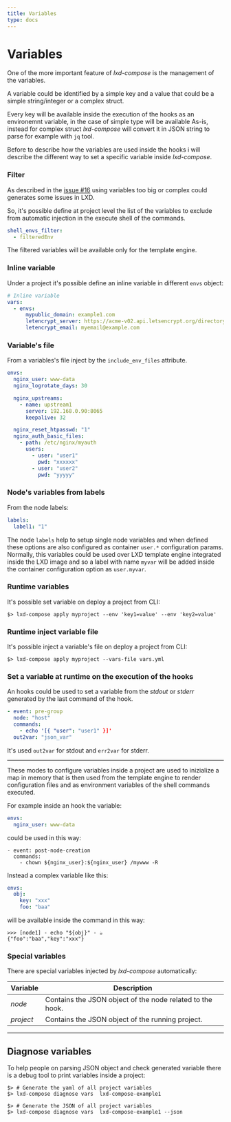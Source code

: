 ```yaml
---
title: Variables
type: docs
---
```


# Variables

One of the more important feature of *lxd-compose* is the management of the
variables.

A variable could be identified by a simple key and a value that could be
a simple string/integer or a complex struct.

Every key will be available inside the execution of the hooks as an environemnt
variable, in the case of simple type will be available As-is, instead for
complex struct *lxd-compose* will convert it in JSON string to parse for
example with `jq` tool.

Before to describe how the variables are used inside the hooks i will describe
the different way to set a specific variable inside *lxd-compose*.


### Filter

As described in the [issue #16](https://github.com/MottainaiCI/lxd-compose/issues/16)
using variables too big or complex could generates some issues in LXD.

So, it's possible define at project level the list of the variables to exclude
from automatic injection in the execute shell of the commands.

```yaml
shell_envs_filter:
  - filteredEnv
```

The filtered variables will be available only for the template engine.


### Inline variable

Under a project it's possible define an inline variable in different `envs` object:

```yaml
# Inline variable
vars:
  - envs:
      mypublic_domain: example1.com
      letencrypt_server: https://acme-v02.api.letsencrypt.org/directory
      letencrypt_email: myemail@example.com
```

### Variable's file

From a variables's file inject by the `include_env_files` attribute.

```yaml
envs:
  nginx_user: www-data
  nginx_logrotate_days: 30

  nginx_upstreams:
    - name: upstream1
      server: 192.168.0.90:8065
      keepalive: 32

  nginx_reset_htpasswd: "1"
  nginx_auth_basic_files:
    - path: /etc/nginx/myauth
      users:
        - user: "user1"
          pwd: "xxxxxx"
        - user: "user2"
          pwd: "yyyyy"
```

### Node's variables from labels

From the node labels:

```yaml
labels:
  label1: "1"
```

The node `labels` help to setup single node variables and when defined these options are
also configured as container `user.*` configuration params.
Normally, this variables could be used over LXD template engine integrated inside the LXD image
and so a label with name `myvar` will be added inside the container configuration option as
`user.myvar`.


### Runtime variables

It's possible set variable on deploy a project from CLI:

```shell
$> lxd-compose apply myproject --env 'key1=value' --env 'key2=value'
```

### Runtime inject variable file

It's possible inject a variable's file on deploy a project from CLI:

```shell
$> lxd-compose apply myproject --vars-file vars.yml
```

### Set a variable at runtime on the execution of the hooks

An hooks could be used to set a variable from the *stdout* or *stderr*
generated by the last command of the hook.

```yaml
- event: pre-group
  node: "host"
  commands:
    - echo '[{ "user": "user1" }]'
  out2var: "json_var"
```

It's used `out2var` for stdout and `err2var` for stderr. 

***

These modes to configure variables inside a project are used to inizialize
a map in memory that is then used from the template engine to render
configuration files and as environment variables of the shell commands
executed.

For example inside an hook the variable:

```yaml
envs:
  nginx_user: www-data
```

could be used in this way:

```
- event: post-node-creation
  commands:
    - chown ${nginx_user}:${nginx_user} /mywww -R
```

Instead a complex variable like this:

```yaml
envs:
  obj:
    key: "xxx"
    foo: "baa"
```

will be available inside the command in this way:

```
>>> [node1] - echo "${obj}" - ☕
{"foo":"baa","key":"xxx"}
```

### Special variables

There are special variables injected by *lxd-compose* automatically:

| Variable | Description |
| -------- | ----------- |
| *node*   | Contains the JSON object of the node related to the hook. |
| *project* | Contains the JSON object of the running project. |

***

## Diagnose variables

To help people on parsing JSON object and check generated variable there
is a debug tool to print variables inside a project:

```shell
$> # Generate the yaml of all project variables
$> lxd-compose diagnose vars  lxd-compose-example1

$> # Generate the JSON of all project variables
$> lxd-compose diagnose vars  lxd-compose-example1 --json
```
